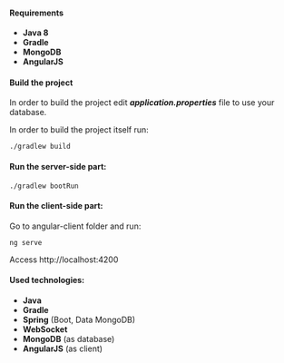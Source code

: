#### Requirements

- **Java 8**
- **Gradle**
- **MongoDB**
- **AngularJS**

#### Build the project

In order to build the project edit _**application.properties**_ file to use your database.

In order to build the project itself run:

```
./gradlew build
```

#### Run the server-side part:

```
./gradlew bootRun
```

#### Run the client-side part:

Go to angular-client folder and run:
```
ng serve
```
Access http://localhost:4200

#### Used technologies:
- **Java**
- **Gradle**
- **Spring** (Boot, Data MongoDB)
- **WebSocket**
- **MongoDB** (as database)
- **AngularJS** (as client)